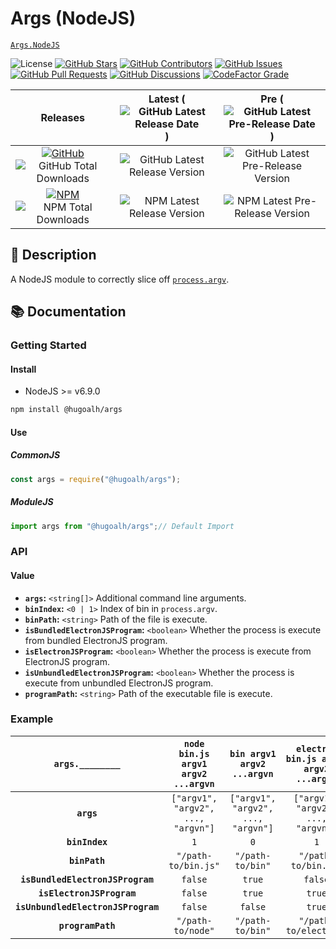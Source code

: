 # Args (NodeJS)

[`Args.NodeJS`](https://github.com/hugoalh-studio/args-nodejs)

![License](https://img.shields.io/static/v1?label=License&message=MIT&style=flat-square "License")
[![GitHub Stars](https://img.shields.io/github/stars/hugoalh-studio/args-nodejs?label=Stars&logo=github&logoColor=ffffff&style=flat-square "GitHub Stars")](https://github.com/hugoalh-studio/args-nodejs/stargazers)
[![GitHub Contributors](https://img.shields.io/github/contributors/hugoalh-studio/args-nodejs?label=Contributors&logo=github&logoColor=ffffff&style=flat-square "GitHub Contributors")](https://github.com/hugoalh-studio/args-nodejs/graphs/contributors)
[![GitHub Issues](https://img.shields.io/github/issues-raw/hugoalh-studio/args-nodejs?label=Issues&logo=github&logoColor=ffffff&style=flat-square "GitHub Issues")](https://github.com/hugoalh-studio/args-nodejs/issues)
[![GitHub Pull Requests](https://img.shields.io/github/issues-pr-raw/hugoalh-studio/args-nodejs?label=Pull%20Requests&logo=github&logoColor=ffffff&style=flat-square "GitHub Pull Requests")](https://github.com/hugoalh-studio/args-nodejs/pulls)
[![GitHub Discussions](https://img.shields.io/github/discussions/hugoalh-studio/args-nodejs?label=Discussions&logo=github&logoColor=ffffff&style=flat-square "GitHub Discussions")](https://github.com/hugoalh-studio/args-nodejs/discussions)
[![CodeFactor Grade](https://img.shields.io/codefactor/grade/github/hugoalh-studio/args-nodejs?label=Grade&logo=codefactor&logoColor=ffffff&style=flat-square "CodeFactor Grade")](https://www.codefactor.io/repository/github/hugoalh-studio/args-nodejs)

| **Releases** | **Latest** (![GitHub Latest Release Date](https://img.shields.io/github/release-date/hugoalh-studio/args-nodejs?label=&style=flat-square "GitHub Latest Release Date")) | **Pre** (![GitHub Latest Pre-Release Date](https://img.shields.io/github/release-date-pre/hugoalh-studio/args-nodejs?label=&style=flat-square "GitHub Latest Pre-Release Date")) |
|:-:|:-:|:-:|
| [![GitHub](https://img.shields.io/badge/GitHub-181717?logo=github&logoColor=ffffff&style=flat-square "GitHub")](https://github.com/hugoalh-studio/args-nodejs/releases) ![GitHub Total Downloads](https://img.shields.io/github/downloads/hugoalh-studio/args-nodejs/total?label=&style=flat-square "GitHub Total Downloads") | ![GitHub Latest Release Version](https://img.shields.io/github/release/hugoalh-studio/args-nodejs?sort=semver&label=&style=flat-square "GitHub Latest Release Version") | ![GitHub Latest Pre-Release Version](https://img.shields.io/github/release/hugoalh-studio/args-nodejs?include_prereleases&sort=semver&label=&style=flat-square "GitHub Latest Pre-Release Version") |
| [![NPM](https://img.shields.io/badge/NPM-CB3837?logo=npm&logoColor=ffffff&style=flat-square "NPM")](https://www.npmjs.com/package/@hugoalh/args) ![NPM Total Downloads](https://img.shields.io/npm/dt/@hugoalh/args?label=&style=flat-square "NPM Total Downloads") | ![NPM Latest Release Version](https://img.shields.io/npm/v/@hugoalh/args/latest?label=&style=flat-square "NPM Latest Release Version") | ![NPM Latest Pre-Release Version](https://img.shields.io/npm/v/@hugoalh/args/pre?label=&style=flat-square "NPM Latest Pre-Release Version") |

## 📝 Description

A NodeJS module to correctly slice off [`process.argv`](https://nodejs.org/api/process.html#processargv).

## 📚 Documentation

### Getting Started

#### Install

- NodeJS >= v6.9.0

```sh
npm install @hugoalh/args
```

#### Use

##### CommonJS

```js
const args = require("@hugoalh/args");
```

##### ModuleJS

```js
import args from "@hugoalh/args";// Default Import
```

### API

#### Value

- **`args`:** `<string[]>` Additional command line arguments.
- **`binIndex`:** `<0 | 1>` Index of bin in `process.argv`.
- **`binPath`:** `<string>` Path of the file is execute.
- **`isBundledElectronJSProgram`:** `<boolean>` Whether the process is execute from bundled ElectronJS program.
- **`isElectronJSProgram`:** `<boolean>` Whether the process is execute from ElectronJS program.
- **`isUnbundledElectronJSProgram`:** `<boolean>` Whether the process is execute from unbundled ElectronJS program.
- **`programPath`:** `<string>` Path of the executable file is execute.

### Example

| **`args.________`** | **`node bin.js argv1 argv2 ...argvn`** | **`bin argv1 argv2 ...argvn`** | **`electron bin.js argv1 argv2 ...argvn`** |
|:-:|:-:|:-:|:-:|
| **`args`** | `["argv1", "argv2", ..., "argvn"]` | `["argv1", "argv2", ..., "argvn"]` | `["argv1", "argv2", ..., "argvn"]` |
| **`binIndex`** | `1` | `0` | `1` |
| **`binPath`** | `"/path-to/bin.js"` | `"/path-to/bin"` | `"/path-to/bin.js"` |
| **`isBundledElectronJSProgram`** | `false` | `true` | `false` |
| **`isElectronJSProgram`** | `false` | `true` | `true` |
| **`isUnbundledElectronJSProgram`** | `false` | `false` | `true` |
| **`programPath`** | `"/path-to/node"` | `"/path-to/bin"` | `"/path-to/electron"` |
